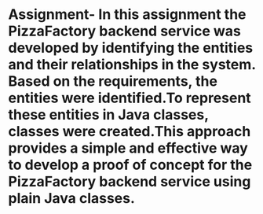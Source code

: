 # Assignment- In this assignment the PizzaFactory backend service was developed by identifying the entities and their relationships in the system. Based on the requirements, the entities were identified.To represent these entities in Java classes, classes were created.This approach provides a simple and effective way to develop a proof of concept for the PizzaFactory backend service using plain Java classes.
